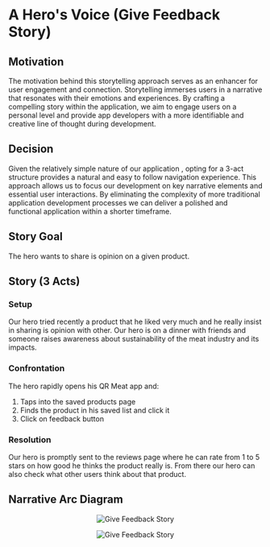 # A Hero's Voice (Give Feedback Story)

## Motivation

The motivation behind this storytelling approach serves as an enhancer for user engagement and connection. Storytelling immerses users in a narrative that resonates with their emotions and experiences. By crafting a compelling story within the application, we aim to engage users on a personal level and provide app developers with a more identifiable and creative line of thought during development.

## Decision

Given the relatively simple nature of our application , opting for a 3-act structure provides a natural and easy to follow navigation experience. This approach allows us to focus our development on key narrative elements and essential user interactions. By eliminating the complexity of more traditional application development processes we can deliver a polished and functional application within a shorter timeframe.

## Story Goal

The hero wants to share is opinion on a given product.

## Story (3 Acts)

### Setup

Our hero tried recently a product that he liked very much and he really insist in sharing is opinion with other.
Our hero is on a dinner with friends and someone raises awareness about sustainability of the meat industry and its impacts.

### Confrontation

The hero rapidly opens his QR Meat app and:

1. Taps into the saved products page
2. Finds the product in his saved list and click it
3. Click on feedback button

### Resolution

Our hero is promptly sent to the reviews page where he can rate from 1 to 5 stars on how good he thinks the product really is. From there our hero can also check what other users think about that product.

## Narrative Arc Diagram

<p align="center">
  <img src="./assets/light-give-feedback.png#gh-light-mode-only" alt="Give Feedback Story">
</p>

<p align="center">
  <img src="./assets/dark-give-feedback.png#gh-dark-mode-only" alt="Give Feedback Story">
</p>

